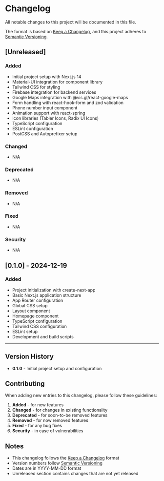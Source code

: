 # Changelog

All notable changes to this project will be documented in this file.

The format is based on [Keep a Changelog](https://keepachangelog.com/en/1.0.0/),
and this project adheres to [Semantic Versioning](https://semver.org/spec/v2.0.0.html).

## [Unreleased]

### Added
- Initial project setup with Next.js 14
- Material-UI integration for component library
- Tailwind CSS for styling
- Firebase integration for backend services
- Google Maps integration with @vis.gl/react-google-maps
- Form handling with react-hook-form and zod validation
- Phone number input component
- Animation support with react-spring
- Icon libraries (Tabler Icons, Radix UI Icons)
- TypeScript configuration
- ESLint configuration
- PostCSS and Autoprefixer setup

### Changed
- N/A

### Deprecated
- N/A

### Removed
- N/A

### Fixed
- N/A

### Security
- N/A

## [0.1.0] - 2024-12-19

### Added
- Project initialization with create-next-app
- Basic Next.js application structure
- App Router configuration
- Global CSS setup
- Layout component
- Homepage component
- TypeScript configuration
- Tailwind CSS configuration
- ESLint setup
- Development and build scripts

---

## Version History

- **0.1.0** - Initial project setup and configuration

## Contributing

When adding new entries to this changelog, please follow these guidelines:

1. **Added** - for new features
2. **Changed** - for changes in existing functionality
3. **Deprecated** - for soon-to-be removed features
4. **Removed** - for now removed features
5. **Fixed** - for any bug fixes
6. **Security** - in case of vulnerabilities

## Notes

- This changelog follows the [Keep a Changelog](https://keepachangelog.com/) format
- Version numbers follow [Semantic Versioning](https://semver.org/)
- Dates are in YYYY-MM-DD format
- Unreleased section contains changes that are not yet released
